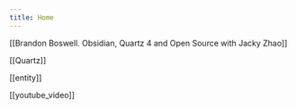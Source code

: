 ```yaml
---
title: Home
---
```

[[Brandon Boswell. Obsidian, Quartz 4 and Open Source with Jacky Zhao]]

[[Quartz]]

[[entity]]

[[youtube_video]]

